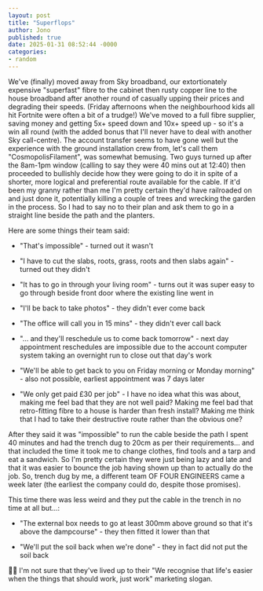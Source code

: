 ```yaml
---
layout: post
title: "Superflops"
author: Jono
published: true
date: 2025-01-31 08:52:44 -0000
categories: 
- random
---
```

We've (finally) moved away from Sky broadband, our extortionately expensive "superfast" fibre to the cabinet then rusty copper line to the house broadband after another round of casually upping their prices and degrading their speeds. (Friday afternoons when the neighbourhood kids all hit Fortnite were often a bit of a trudge!) We've moved to a full fibre supplier, saving money and getting 5x+ speed down and 10x+ speed up - so it's a win all round (with the added bonus that I'll never have to deal with another Sky call-centre). The account transfer seems to have gone well but the experience with the ground installation crew from, let's call them "CosmopolisFilament", was somewhat bemusing. Two guys turned up after the 8am-1pm window (calling to say they were 40 mins out at 12:40) then proceeded to bullishly decide how they were going to do it in spite of a shorter, more logical and preferential route available for the cable. If it'd been my granny rather than me I'm pretty certain they'd have railroaded on and just done it, potentially killing a couple of trees and wrecking the garden in the process. So I had to say no to their plan and ask them to go in a straight line beside the path and the planters. 

Here are some things their team said:
-   "That's impossible" - turned out it wasn't

-   "I have to cut the slabs, roots, grass, roots and then slabs again" - turned out they didn't  

-   "It has to go in through your living room" - turns out it was super easy to go through beside front door where the existing line went in

-   "I'll be back to take photos" - they didn't ever come back

-   "The office will call you in 15 mins" - they didn't ever call back

-   "... and they'll reschedule us to come back tomorrow" - next day appointment reschedules are impossible due to the account computer system taking an overnight run to close out that day's work

-   "We'll be able to get back to you on Friday morning or Monday morning" - also not possible, earliest appointment was 7 days later

-   "We only get paid £30 per job" - I have no idea what this was about, making me feel bad that they are not well paid? Making me feel bad that retro-fitting fibre to a house is harder than fresh install? Making me think that I had to take their destructive route rather than the obvious one?

After they said it was "impossible" to run the cable beside the path I spent 40 minutes and had the trench dug to 20cm as per their requirements... and that included the time it took me to change clothes, find tools and a tarp and eat a sandwich. So I'm pretty certain they were just being lazy and late and that it was easier to bounce the job having shown up than to actually do the job. So, trench dug by me, a different team OF FOUR ENGINEERS came a week later (the earliest the company could do, despite those promises).  

This time there was less weird and they put the cable in the trench in no time at all but...:

-   "The external box needs to go at least 300mm above ground so that it's above the dampcourse" - they then fitted it lower than that

-   "We'll put the soil back when we're done" - they in fact did not put the soil back

🤷‍♂️ I'm not sure that they've lived up to their "We recognise that life's easier when the things that should work, just work" marketing slogan.
